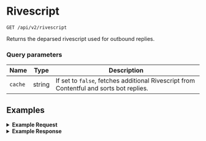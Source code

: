 # Rivescript

```
GET /api/v2/rivescript
```

Returns the deparsed rivescript used for outbound replies.

### Query parameters

Name | Type | Description
-----|------|------------
`cache` | string | If set to `false`, fetches additional Rivescript from Contentful and sorts bot replies.

## Examples

<details>
<summary><strong>Example Request</strong></summary>

```
curl -X "GET" "http://localhost:5100/api/v2/rivescript?cache=false" \
     -H "Authorization: Basic cHVwcGV0OnRvdGFsbHlzZWNyZXQ="
```
</details>

<details>
<summary><strong>Example Response</strong></summary>

```
{
  "data": {
    "begin": {...}
    "topics": {
      "random": [
        {
          "trigger": "info",
          "reply": [
            "sendInfoMessage"
          ],
          "condition": [],
          "redirect": null,
          "previous": null
        },
        {
          "trigger": "help",
          "reply": [],
          "condition": [],
          "redirect": "info",
          "previous": null
        },
        {
          "trigger": "subscribe",
          "reply": [
            "subscriptionStatusActive"
          ],
          "condition": [],
          "redirect": null,
          "previous": null
        },
        ...
      ]
    }
    ...
  }
}
 
```
</details>
